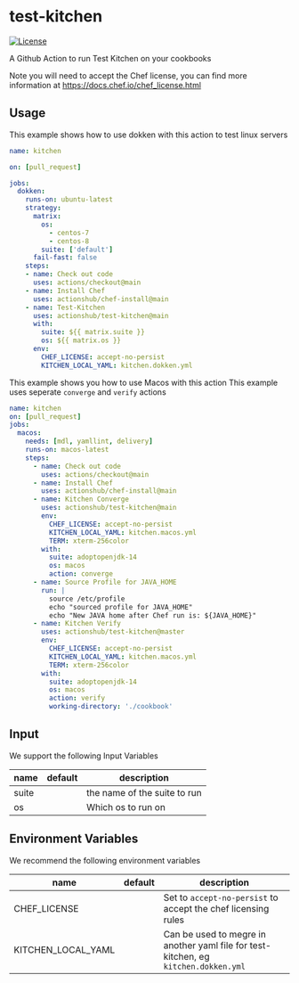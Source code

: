 # test-kitchen

[![License](https://img.shields.io/badge/License-Apache%202.0-green.svg)](https://opensource.org/licenses/Apache-2.0)

A Github Action to run Test Kitchen on your cookbooks

Note you will need to accept the Chef license, you can find more information at <https://docs.chef.io/chef_license.html>

## Usage

This example shows how to use dokken with this action to test linux servers

```yaml
name: kitchen

on: [pull_request]

jobs:
  dokken:
    runs-on: ubuntu-latest
    strategy:
      matrix:
        os:
          - centos-7
          - centos-8
        suite: ['default']
      fail-fast: false
    steps:
    - name: Check out code
      uses: actions/checkout@main
    - name: Install Chef
      uses: actionshub/chef-install@main
    - name: Test-Kitchen
      uses: actionshub/test-kitchen@main
      with:
        suite: ${{ matrix.suite }}
        os: ${{ matrix.os }}
      env:
        CHEF_LICENSE: accept-no-persist
        KITCHEN_LOCAL_YAML: kitchen.dokken.yml
```

This example shows you how to use Macos with this action
This example uses seperate `converge` and `verify` actions

```yaml
name: kitchen
on: [pull_request]
jobs:
  macos:
    needs: [mdl, yamllint, delivery]
    runs-on: macos-latest
    steps:
      - name: Check out code
        uses: actions/checkout@main
      - name: Install Chef
        uses: actionshub/chef-install@main
      - name: Kitchen Converge
        uses: actionshub/test-kitchen@main
        env:
          CHEF_LICENSE: accept-no-persist
          KITCHEN_LOCAL_YAML: kitchen.macos.yml
          TERM: xterm-256color
        with:
          suite: adoptopenjdk-14
          os: macos
          action: converge
      - name: Source Profile for JAVA_HOME
        run: |
          source /etc/profile
          echo "sourced profile for JAVA_HOME"
          echo "New JAVA home after Chef run is: ${JAVA_HOME}"
      - name: Kitchen Verify
        uses: actionshub/test-kitchen@master
        env:
          CHEF_LICENSE: accept-no-persist
          KITCHEN_LOCAL_YAML: kitchen.macos.yml
          TERM: xterm-256color
        with:
          suite: adoptopenjdk-14
          os: macos
          action: verify
          working-directory: './cookbook'
```

## Input

We support the following Input Variables

|name| default| description|
|--- |------- |----------- |
|suite|  | the name of the suite to run |
|os |  | Which os to run on |

## Environment Variables

We recommend the following environment variables

|name| default| description|
|--- |------- |----------- |
|CHEF_LICENSE|  | Set to `accept-no-persist` to accept the chef licensing rules |
|KITCHEN_LOCAL_YAML |  | Can be used to megre in another yaml file for test-kitchen, eg `kitchen.dokken.yml` |

